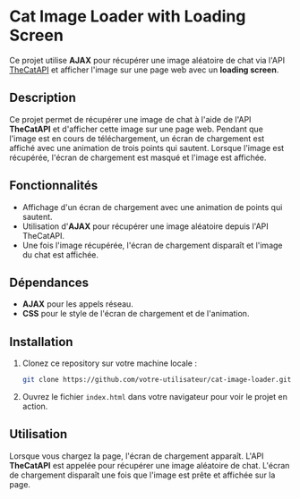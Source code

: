 # Cat Image Loader with Loading Screen

Ce projet utilise **AJAX** pour récupérer une image aléatoire de chat via l'API [TheCatAPI](https://api.thecatapi.com/v1/images/search) et afficher l'image sur une page web avec un **loading screen**.

## Description

Ce projet permet de récupérer une image de chat à l'aide de l'API **TheCatAPI** et d'afficher cette image sur une page web. Pendant que l'image est en cours de téléchargement, un écran de chargement est affiché avec une animation de trois points qui sautent. Lorsque l'image est récupérée, l'écran de chargement est masqué et l'image est affichée.

## Fonctionnalités

- Affichage d'un écran de chargement avec une animation de points qui sautent.
- Utilisation d'**AJAX** pour récupérer une image aléatoire depuis l'API TheCatAPI.
- Une fois l'image récupérée, l'écran de chargement disparaît et l'image du chat est affichée.

## Dépendances

- **AJAX** pour les appels réseau.
- **CSS** pour le style de l'écran de chargement et de l'animation.

## Installation

1. Clonez ce repository sur votre machine locale :
    ```bash
    git clone https://github.com/votre-utilisateur/cat-image-loader.git
    ```

2. Ouvrez le fichier `index.html` dans votre navigateur pour voir le projet en action.

## Utilisation

Lorsque vous chargez la page, l'écran de chargement apparaît. L'API **TheCatAPI** est appelée pour récupérer une image aléatoire de chat. L'écran de chargement disparaît une fois que l'image est prête et affichée sur la page.
